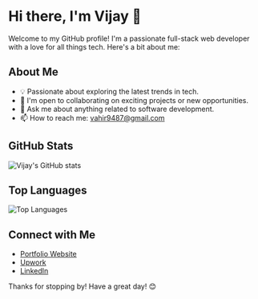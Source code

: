 # Hi there, I'm Vijay 👋

Welcome to my GitHub profile! I'm a passionate full-stack web developer with a love for all things tech. Here's a bit about me:

## About Me

- 💡 Passionate about exploring the latest trends in tech.
- 💼 I'm open to collaborating on exciting projects or new opportunities.
- 💬 Ask me about anything related to software development.
- 📫 How to reach me: [vahir9487@gmail.com](mailto:vahir9487@gmail.com)

## GitHub Stats

![Vijay's GitHub stats](https://github-readme-stats.vercel.app/api?username=Mrvijuahir&show_icons=true&theme=radical)

## Top Languages

![Top Languages](https://github-readme-stats.vercel.app/api/top-langs/?username=Mrvijuahir&layout=compact&theme=radical)

## Connect with Me

- [Portfolio Website](https://jaydepani.vercel.app/)
- [Upwork](https://www.upwork.com/freelancers/~011eb6d62cfbadfed1?mp_source=share)
- [LinkedIn](https://www.linkedin.com/in/vijay-puchhadiya/)

Thanks for stopping by! Have a great day! 😊
